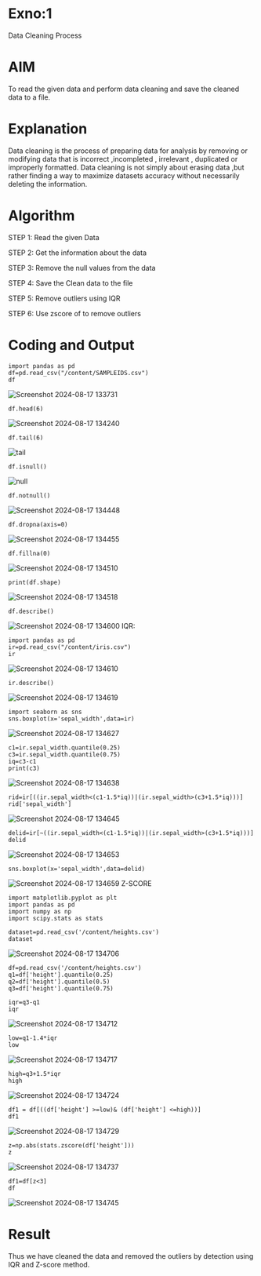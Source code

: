# Exno:1
Data Cleaning Process

# AIM
To read the given data and perform data cleaning and save the cleaned data to a file.

# Explanation
Data cleaning is the process of preparing data for analysis by removing or modifying data that is incorrect ,incompleted , irrelevant , duplicated or improperly formatted. Data cleaning is not simply about erasing data ,but rather finding a way to maximize datasets accuracy without necessarily deleting the information.

# Algorithm
STEP 1: Read the given Data

STEP 2: Get the information about the data

STEP 3: Remove the null values from the data

STEP 4: Save the Clean data to the file

STEP 5: Remove outliers using IQR

STEP 6: Use zscore of to remove outliers

# Coding and Output
~~~
import pandas as pd
df=pd.read_csv("/content/SAMPLEIDS.csv")
df
~~~
![Screenshot 2024-08-17 133731](https://github.com/user-attachments/assets/b1cbacc0-0f7a-43ef-9e85-ef72797ee042)
```
df.head(6)
```
![Screenshot 2024-08-17 134240](https://github.com/user-attachments/assets/4d527b58-809c-4bb9-9564-1bc90ab36a7f)
~~~
df.tail(6)
~~~
![tail](https://github.com/user-attachments/assets/a42a919b-9ad9-4bb5-9cc9-f50b54cc3526)
~~~
df.isnull()
~~~
![null](https://github.com/user-attachments/assets/4651e847-13ff-454a-ad14-6cfd71d9b985)
~~~
df.notnull()
~~~
![Screenshot 2024-08-17 134448](https://github.com/user-attachments/assets/236a7d9f-3551-4f6d-9176-b7f1128d4038)

~~~
df.dropna(axis=0)
~~~
![Screenshot 2024-08-17 134455](https://github.com/user-attachments/assets/86a150fb-a742-4580-b1f5-43782f062184)
~~~
df.fillna(0)
~~~
![Screenshot 2024-08-17 134510](https://github.com/user-attachments/assets/03b83136-dea5-4824-abe2-a2ea66c164ff)
~~~
print(df.shape)
~~~
![Screenshot 2024-08-17 134518](https://github.com/user-attachments/assets/8fd5d9d6-06f8-4dc3-8089-076c47b8d20d)
~~~
df.describe()
~~~
![Screenshot 2024-08-17 134600](https://github.com/user-attachments/assets/832427ba-9a92-4105-a180-1b3f8d531915)
IQR:
~~~
import pandas as pd
ir=pd.read_csv("/content/iris.csv")
ir
~~~
![Screenshot 2024-08-17 134610](https://github.com/user-attachments/assets/e63f896a-8f97-4b28-875c-27ad7b3b19f9)
~~~
ir.describe()
~~~
![Screenshot 2024-08-17 134619](https://github.com/user-attachments/assets/8ef8ed5a-dfa6-4087-a5dc-d3bc2eec0302)
~~~
import seaborn as sns
sns.boxplot(x='sepal_width',data=ir)
~~~
![Screenshot 2024-08-17 134627](https://github.com/user-attachments/assets/ee55a266-e105-4417-984b-6f31fb6d93c7)
~~~
c1=ir.sepal_width.quantile(0.25)
c3=ir.sepal_width.quantile(0.75)
iq=c3-c1
print(c3)
~~~
![Screenshot 2024-08-17 134638](https://github.com/user-attachments/assets/417615b6-b710-48dd-bc0a-4fd444ed16ba)
~~~
rid=ir[((ir.sepal_width<(c1-1.5*iq))|(ir.sepal_width>(c3+1.5*iq)))]
rid['sepal_width']
~~~
![Screenshot 2024-08-17 134645](https://github.com/user-attachments/assets/425cef6d-cd8e-45a5-b21b-c0ad113a8002)
~~~
delid=ir[~((ir.sepal_width<(c1-1.5*iq))|(ir.sepal_width>(c3+1.5*iq)))]
delid
~~~
![Screenshot 2024-08-17 134653](https://github.com/user-attachments/assets/11c04a31-a571-4b06-acca-20d4d48ca429)
~~~
sns.boxplot(x='sepal_width',data=delid)
~~~
![Screenshot 2024-08-17 134659](https://github.com/user-attachments/assets/2fc13aea-8934-45ac-bb3a-bd8f209bd7f4)
Z-SCORE
~~~
import matplotlib.pyplot as plt
import pandas as pd
import numpy as np
import scipy.stats as stats

dataset=pd.read_csv('/content/heights.csv')
dataset
~~~
![Screenshot 2024-08-17 134706](https://github.com/user-attachments/assets/b244041b-da3b-4fce-91a7-3b3179b3a2f0)
~~~
df=pd.read_csv('/content/heights.csv')
q1=df['height'].quantile(0.25)
q2=df['height'].quantile(0.5)
q3=df['height'].quantile(0.75)

iqr=q3-q1
iqr
~~~
![Screenshot 2024-08-17 134712](https://github.com/user-attachments/assets/d54639ac-fcda-4ac9-a987-5d4e69d1a228)
~~~
low=q1-1.4*iqr
low
~~~
![Screenshot 2024-08-17 134717](https://github.com/user-attachments/assets/bf609cba-fcbd-498f-a9c1-1654c92a2926)
~~~
high=q3+1.5*iqr
high
~~~
![Screenshot 2024-08-17 134724](https://github.com/user-attachments/assets/2a8e87c6-fa56-496b-ad49-e79e34ed4898)
~~~
df1 = df[((df['height'] >=low)& (df['height'] <=high))]
df1
~~~
![Screenshot 2024-08-17 134729](https://github.com/user-attachments/assets/1b5addd2-825c-487f-be73-d674e843c8cc)
~~~
z=np.abs(stats.zscore(df['height']))
z
~~~
![Screenshot 2024-08-17 134737](https://github.com/user-attachments/assets/2381afe9-604c-4c42-861e-2a70f7d15321)
~~~
df1=df[z<3]
df
~~~
![Screenshot 2024-08-17 134745](https://github.com/user-attachments/assets/ff944025-0b51-4b58-863d-caa02148c45c)

# Result
 Thus we have cleaned the data and removed the outliers by detection using IQR and Z-score method.       
